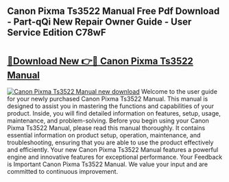 ## Canon Pixma Ts3522 Manual Free Pdf Download - Part-qQi New Repair Owner Guide - User Service Edition C78wF

# <h2><a href="http://bc27232.oget.top/?id=Canon+Pixma+Ts3522+Manual">🔗Download New 👉🔴 Canon Pixma Ts3522 Manual</a></h2>

[![Canon Pixma Ts3522 Manual new download](https://i.imgur.com/5g1atiW.png)](http://bc27232.oget.top/?id=Canon+Pixma+Ts3522+Manual)
Welcome to the user guide for your newly purchased Canon Pixma Ts3522 Manual. This manual is designed to assist you in mastering the functions and capabilities of your product. Inside, you will find detailed information on features, setup, usage, maintenance, and problem-solving. Before you begin using your Canon Pixma Ts3522 Manual, please read this manual thoroughly. It contains essential information on product setup, operation, maintenance, and troubleshooting, ensuring that you are able to use the product effectively and efficiently. Your new Canon Pixma Ts3522 Manual features a powerful engine and innovative features for exceptional performance. Your Feedback is Important Canon Pixma Ts3522 Manual. We value your input and are committed to continuous improvement.
